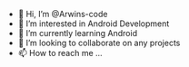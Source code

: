 - 👋 Hi, I’m @Arwins-code
- 👀 I’m interested in Android Development
- 🌱 I’m currently learning Android
- 💞️ I’m looking to collaborate on any projects
- 📫 How to reach me ...

<!---
Arwins-code/Arwins-code is a ✨ special ✨ repository because its `README.md` (this file) appears on your GitHub profile.
You can click the Preview link to take a look at your changes.
--->

